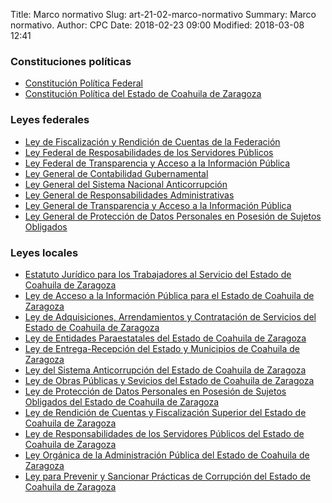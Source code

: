 Title: Marco normativo
Slug: art-21-02-marco-normativo
Summary: Marco normativo.
Author: CPC
Date: 2018-02-23 09:00
Modified: 2018-03-08 12:41


### Constituciones políticas

* [Constitución Política Federal](constitucion-politica-federal.pdf)
* [Constitución Política del Estado de Coahuila de Zaragoza](constitucion-politica-del-estado-de-coahuila-de-zaragoza.pdf)


### Leyes federales

* [Ley de Fiscalización y Rendición de Cuentas de la Federación](ley-de-fiscalizacion-y-rendicion-de-cuentas-de-la-federacion.pdf)
* [Ley Federal de Resposabilidades de los Servidores Públicos](ley-federal-de-responsabilidades-de-los-servidores-publicos.pdf)
* [Ley Federal de Transparencia y Acceso a la Información Pública](ley-federal-de-transparencia-y-acceso-a-la-informacion-publica.pdf)
* [Ley General de Contabilidad Gubernamental](ley-general-de-contabilidad-gubernamental.pdf)
* [Ley General del Sistema Nacional Anticorrupción](ley-general-del-sistema-nacional-anticorrupcion.pdf)
* [Ley General de Responsabilidades Administrativas](ley-general-de-responsabilidades-administrativas.pdf)
* [Ley General de Transparencia y Acceso a la Información Pública](ley-general-de-transparencia-y-acceso-a-la-informacion-publica.pdf)
* [Ley General de Protección de Datos Personales en Posesión de Sujetos Obligados](ley-general-de-proteccion-de-datos-personales-en-posesion-de-sujetos-obligados.pdf)


### Leyes locales

* [Estatuto Jurídico para los Trabajadores al Servicio del Estado de Coahuila de Zaragoza](estatuto-juridico-para-los-trabajadores-al-servicio-del-estado-de-coahuila-de-zaragoza.pdf)
* [Ley de Acceso a la Información Pública para el Estado de Coahuila de Zaragoza](ley-de-acceso-a-la-informacion-publica-para-el-estado-de-coahuila-de-zaragoza.pdf)
* [Ley de Adquisiciones, Arrendamientos y Contratación de Servicios del Estado de Coahuila de Zaragoza](ley-de-adquisiciones-arrendameintos-y-contratacion-de-servicios-del-estado-de-coahuila-de-zaragoza.pdf)
* [Ley de Entidades Paraestatales del Estado de Coahuila de Zaragoza](ley-de-entidades-paraestatales-del-estado-de-coahuila-de-zaragoza.pdf)
* [Ley de Entrega-Recepción del Estado y Municipios de Coahuila de Zaragoza](ley-de-entrega-recepcion-del-estado-y-municipios-de-coahuila-de-zaragoza.pdf)
* [Ley del Sistema Anticorrupción del Estado de Coahuila de Zaragoza](ley-del-sistema-anticorrupcion-del-estado-de-coahuila-de-zaragoza.pdf)
* [Ley de Obras Públicas y Sevicios del Estado de Coahuila de Zaragoza](ley-de-obras-publicas-y-servicios-del-estado-de-coahuila-de-zaragoza.pdf)
* [Ley de Protección de Datos Personales en Posesión de Sujetos Obligados del Estado de Coahuila de Zaragoza](ley-de-proteccion-de-datos-personales-en-posesion-de-sujetos-obligados-del-estado-de-coahuila-de-zaragoza.pdf)
* [Ley de Rendición de Cuentas y Fiscalización Superior del Estado de Coahuila de Zaragoza](ley-de-rendicion-de-cuentas-y-fiscalizacion-superior-del-estado-de-coahuila-de-zaragoza.pdf)
* [Ley de Responsabilidades de los Servidores Públicos del Estado de Coahuila de Zaragoza](ley-de-responsabilidades-de-los-servidores-publicos-del-estado-de-coahuila-de-zaragoza.pdf)
* [Ley Orgánica de la Administración Pública del Estado de Coahuila de Zaragoza](ley-organica-de-la-administracion-publica-del-estado-de-coahuila-de-zaragoza.pdf)
* [Ley para Prevenir y Sancionar Prácticas de Corrupción del Estado de Coahuila de Zaragoza](ley-para-prevenir-y-sancionar-practicas-de-corrupcion-del-estado-de-coahuila-de-zaragoza.pdf)
